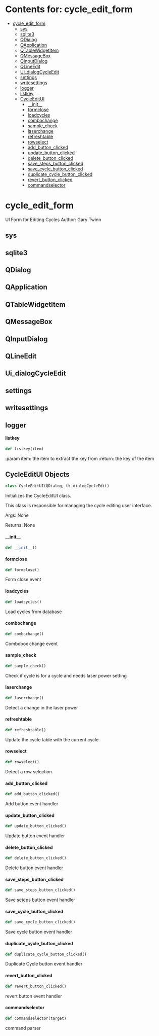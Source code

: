 # Contents for: cycle_edit_form

* [cycle\_edit\_form](#cycle_edit_form)
  * [sys](#cycle_edit_form.sys)
  * [sqlite3](#cycle_edit_form.sqlite3)
  * [QDialog](#cycle_edit_form.QDialog)
  * [QApplication](#cycle_edit_form.QApplication)
  * [QTableWidgetItem](#cycle_edit_form.QTableWidgetItem)
  * [QMessageBox](#cycle_edit_form.QMessageBox)
  * [QInputDialog](#cycle_edit_form.QInputDialog)
  * [QLineEdit](#cycle_edit_form.QLineEdit)
  * [Ui\_dialogCycleEdit](#cycle_edit_form.Ui_dialogCycleEdit)
  * [settings](#cycle_edit_form.settings)
  * [writesettings](#cycle_edit_form.writesettings)
  * [logger](#cycle_edit_form.logger)
  * [listkey](#cycle_edit_form.listkey)
  * [CycleEditUI](#cycle_edit_form.CycleEditUI)
    * [\_\_init\_\_](#cycle_edit_form.CycleEditUI.__init__)
    * [formclose](#cycle_edit_form.CycleEditUI.formclose)
    * [loadcycles](#cycle_edit_form.CycleEditUI.loadcycles)
    * [combochange](#cycle_edit_form.CycleEditUI.combochange)
    * [sample\_check](#cycle_edit_form.CycleEditUI.sample_check)
    * [laserchange](#cycle_edit_form.CycleEditUI.laserchange)
    * [refreshtable](#cycle_edit_form.CycleEditUI.refreshtable)
    * [rowselect](#cycle_edit_form.CycleEditUI.rowselect)
    * [add\_button\_clicked](#cycle_edit_form.CycleEditUI.add_button_clicked)
    * [update\_button\_clicked](#cycle_edit_form.CycleEditUI.update_button_clicked)
    * [delete\_button\_clicked](#cycle_edit_form.CycleEditUI.delete_button_clicked)
    * [save\_steps\_button\_clicked](#cycle_edit_form.CycleEditUI.save_steps_button_clicked)
    * [save\_cycle\_button\_clicked](#cycle_edit_form.CycleEditUI.save_cycle_button_clicked)
    * [duplicate\_cycle\_button\_clicked](#cycle_edit_form.CycleEditUI.duplicate_cycle_button_clicked)
    * [revert\_button\_clicked](#cycle_edit_form.CycleEditUI.revert_button_clicked)
    * [commandselector](#cycle_edit_form.CycleEditUI.commandselector)

<a id="cycle_edit_form"></a>

# cycle\_edit\_form

UI Form for Editing Cycles
Author: Gary Twinn

<a id="cycle_edit_form.sys"></a>

## sys

<a id="cycle_edit_form.sqlite3"></a>

## sqlite3

<a id="cycle_edit_form.QDialog"></a>

## QDialog

<a id="cycle_edit_form.QApplication"></a>

## QApplication

<a id="cycle_edit_form.QTableWidgetItem"></a>

## QTableWidgetItem

<a id="cycle_edit_form.QMessageBox"></a>

## QMessageBox

<a id="cycle_edit_form.QInputDialog"></a>

## QInputDialog

<a id="cycle_edit_form.QLineEdit"></a>

## QLineEdit

<a id="cycle_edit_form.Ui_dialogCycleEdit"></a>

## Ui\_dialogCycleEdit

<a id="cycle_edit_form.settings"></a>

## settings

<a id="cycle_edit_form.writesettings"></a>

## writesettings

<a id="cycle_edit_form.logger"></a>

## logger

<a id="cycle_edit_form.listkey"></a>

#### listkey

```python
def listkey(item)
```

:param item: the item to extract the key from
:return: the key of the item

<a id="cycle_edit_form.CycleEditUI"></a>

## CycleEditUI Objects

```python
class CycleEditUI(QDialog, Ui_dialogCycleEdit)
```

Initializes the CycleEditUI class.

This class is responsible for managing the cycle editing user interface.

Args:
    None

Returns:
    None

<a id="cycle_edit_form.CycleEditUI.__init__"></a>

#### \_\_init\_\_

```python
def __init__()
```

<a id="cycle_edit_form.CycleEditUI.formclose"></a>

#### formclose

```python
def formclose()
```

Form close event

<a id="cycle_edit_form.CycleEditUI.loadcycles"></a>

#### loadcycles

```python
def loadcycles()
```

Load cycles from database

<a id="cycle_edit_form.CycleEditUI.combochange"></a>

#### combochange

```python
def combochange()
```

Combobox change event

<a id="cycle_edit_form.CycleEditUI.sample_check"></a>

#### sample\_check

```python
def sample_check()
```

Check if cycle is for a cycle and needs laser power setting

<a id="cycle_edit_form.CycleEditUI.laserchange"></a>

#### laserchange

```python
def laserchange()
```

Detect a change in the laser power

<a id="cycle_edit_form.CycleEditUI.refreshtable"></a>

#### refreshtable

```python
def refreshtable()
```

Update the cycle table with the current cycle

<a id="cycle_edit_form.CycleEditUI.rowselect"></a>

#### rowselect

```python
def rowselect()
```

Detect a row selection

<a id="cycle_edit_form.CycleEditUI.add_button_clicked"></a>

#### add\_button\_clicked

```python
def add_button_clicked()
```

Add button event handler

<a id="cycle_edit_form.CycleEditUI.update_button_clicked"></a>

#### update\_button\_clicked

```python
def update_button_clicked()
```

Update button event handler

<a id="cycle_edit_form.CycleEditUI.delete_button_clicked"></a>

#### delete\_button\_clicked

```python
def delete_button_clicked()
```

Delete button event handler

<a id="cycle_edit_form.CycleEditUI.save_steps_button_clicked"></a>

#### save\_steps\_button\_clicked

```python
def save_steps_button_clicked()
```

Save seteps button event handler

<a id="cycle_edit_form.CycleEditUI.save_cycle_button_clicked"></a>

#### save\_cycle\_button\_clicked

```python
def save_cycle_button_clicked()
```

Save cycle button event handler

<a id="cycle_edit_form.CycleEditUI.duplicate_cycle_button_clicked"></a>

#### duplicate\_cycle\_button\_clicked

```python
def duplicate_cycle_button_clicked()
```

Duplicate Cycle button event handler

<a id="cycle_edit_form.CycleEditUI.revert_button_clicked"></a>

#### revert\_button\_clicked

```python
def revert_button_clicked()
```

revert button event handler

<a id="cycle_edit_form.CycleEditUI.commandselector"></a>

#### commandselector

```python
def commandselector(target)
```

command parser

